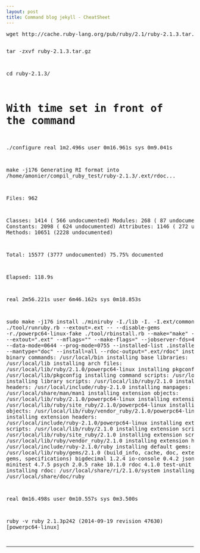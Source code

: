 ```yaml
---
layout: post
title: Command blog jekyll - CheatSheet
---
```

<div class="highlight"><pre>
wget http://cache.ruby-lang.org/pub/ruby/2.1/ruby-2.1.3.tar.gz

tar -zxvf ruby-2.1.3.tar.gz

cd ruby-2.1.3/

# With time set in front of the command
./configure
real	1m2.496s
user	0m16.961s
sys	0m9.041s

make -j176
Generating RI format into /home/amonier/compil_ruby_test/ruby-2.1.3/.ext/rdoc...

  Files:        962

  Classes:     1414 ( 566 undocumented)
  Modules:      268 (  87 undocumented)
  Constants:   2098 ( 624 undocumented)
  Attributes:  1146 ( 272 undocumented)
  Methods:    10651 (2228 undocumented)

  Total:      15577 (3777 undocumented)
   75.75% documented

  Elapsed: 118.9s


real	2m56.221s
user	6m46.162s
sys	0m18.853s

sudo make -j176 install
./miniruby -I./lib -I. -I.ext/common  ./tool/runruby.rb --extout=.ext  -- --disable-gems -r./powerpc64-linux-fake ./tool/rbinstall.rb --make="make" --dest-dir="" --extout=".ext" --mflags="" --make-flags=" --jobserver-fds=4,5 -j" --data-mode=0644 --prog-mode=0755 --installed-list .installed.list --mantype="doc" --install=all --rdoc-output=".ext/rdoc"
installing binary commands:   /usr/local/bin
installing base libraries:    /usr/local/lib
installing arch files:        /usr/local/lib/ruby/2.1.0/powerpc64-linux
installing pkgconfig data:    /usr/local/lib/pkgconfig
installing command scripts:   /usr/local/bin
installing library scripts:   /usr/local/lib/ruby/2.1.0
installing common headers:    /usr/local/include/ruby-2.1.0
installing manpages:          /usr/local/share/man/man1
installing extension objects: /usr/local/lib/ruby/2.1.0/powerpc64-linux
installing extension objects: /usr/local/lib/ruby/site_ruby/2.1.0/powerpc64-linux
installing extension objects: /usr/local/lib/ruby/vendor_ruby/2.1.0/powerpc64-linux
installing extension headers: /usr/local/include/ruby-2.1.0/powerpc64-linux
installing extension scripts: /usr/local/lib/ruby/2.1.0
installing extension scripts: /usr/local/lib/ruby/site_ruby/2.1.0
installing extension scripts: /usr/local/lib/ruby/vendor_ruby/2.1.0
installing extension headers: /usr/local/include/ruby-2.1.0/ruby
installing default gems:      /usr/local/lib/ruby/gems/2.1.0 (build_info, cache, doc, extensions, gems, specifications)
                              bigdecimal 1.2.4
                              io-console 0.4.2
                              json 1.8.1
                              minitest 4.7.5
                              psych 2.0.5
                              rake 10.1.0
                              rdoc 4.1.0
                              test-unit 2.1.3.0
installing rdoc:              /usr/local/share/ri/2.1.0/system
installing capi-docs:         /usr/local/share/doc/ruby

real	0m16.498s
user	0m10.557s
sys	0m3.500s


ruby -v
ruby 2.1.3p242 (2014-09-19 revision 47630) [powerpc64-linux]


</div></pre>

---
